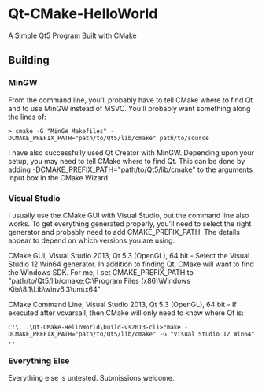 Qt-CMake-HelloWorld
===================

A Simple Qt5 Program Built with CMake

## Building

### MinGW 
From the command line, you'll probably have to tell CMake where to find Qt and to use MinGW instead of MSVC. You'll probably want something along the lines of:

```
> cmake -G "MinGW Makefiles" -DCMAKE_PREFIX_PATH="path/to/Qt5/lib/cmake" path/to/source
```

I have also successfully used Qt Creator with MinGW. Depending upon your setup, you may need to tell CMake where to find Qt. This can be done by adding -DCMAKE_PREFIX_PATH="path/to/Qt5/lib/cmake" to the arguments input box in the CMake Wizard.

### Visual Studio
I usually use the CMake GUI with Visual Studio, but the command line also works. To get everything generated properly, you'll need to select the right generator and probably need to add CMAKE_PREFIX_PATH. The details appear to depend on which versions you are using.

CMake GUI, Visual Studio 2013, Qt 5.3 (OpenGL), 64 bit - Select the Visual Studio 12 Win64 generator. In addition to finding Qt, CMake will want to find the Windows SDK. For me, I set CMAKE_PREFIX_PATH to "path/to/Qt5/lib/cmake;C:\Program Files (x86)\Windows Kits\8.1\Lib\winv6.3\um\x64"

CMake Command Line, Visual Studio 2013, Qt 5.3 (OpenGL), 64 bit - If executed after vcvarsall, then CMake will only need to know where Qt is:

```
C:\...\Qt-CMake-HelloWorld\build-vs2013-cli>cmake -DCMAKE_PREFIX_PATH="path/to/Qt5/lib/cmake" -G "Visual Studio 12 Win64" ..
```

### Everything Else 
Everything else is untested. Submissions welcome.
